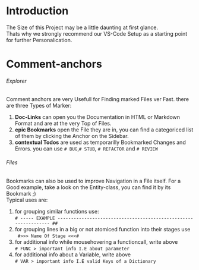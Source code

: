 # Introduction
The Size of this Project may be a little daunting at first glance.  
Thats why we strongly recommend our VS-Code Setup as a starting point for further Personalication.  



# Comment-anchors

###### Explorer
Comment anchors are very Usefull for Finding marked Files ver Fast. there are three Types of Marker:  
1. **Doc-Links** can open you the Documentation in HTML or Markdown Format and are at the very Top of Files. 
2. **epic Bookmarks** open the File they are in, you can find a categoriced list of them by clicking the Anchor on the Sidebar.
3. **contextual Todos** are used as temporarilly Bookmarked Changes and Errors. you can use ``# BUG``,``# STUB``, ``# REFACTOR`` and ``# REVIEW`` 


###### Files
Bookmarks can also be used to improve Navigation in a File itself. For a Good example, take a look on the Entity-class, you can find it by its Bookmark ;)  
Typical uses are:
  
1. for grouping similar functions use:  
``# ----- EXAMPLE ---------------------------------------------------------------- ##``  
2. for grouping lines in a big or not atomiced function into their stages use  
`` #>>> Name Of Stage <<<#`` 
3. for additional info while mousehovering a functioncall, write above  
``# FUNC > important info I.E about parameter``  
4. for additional info about a Variable, write above  
``# VAR > important info I.E valid Keys of a Dictionary``  







